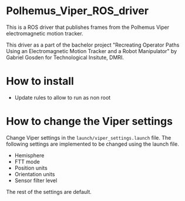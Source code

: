 # Polhemus_Viper_ROS_driver
This is a ROS driver that publishes frames from the Polhemus Viper electromagnetic motion tracker.

This driver as a part of the bachelor project "Recreating Operator Paths Using an Electromagnetic Motion Tracker and a Robot Manipulator" by Gabriel Gosden for Technological Insitute, DMRI.


# How to install

- Update rules to allow to run as non root

# How to change the Viper settings
Change Viper settings in the `launch/viper_settings.launch` file. The following settings are implemented to be changed using the launch file. 
- Hemisphere
- FTT mode
- Position units
- Orientation units
- Sensor filter level

The rest of the settings are default.




